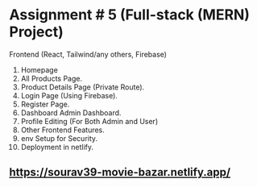 # Assignment # 5 (Full-stack (MERN) Project)
Frontend (React, Tailwind/any others, Firebase)
1. Homepage
2. All Products Page.
3. Product Details Page (Private Route).
4. Login Page (Using Firebase).
5. Register Page.
6. Dashboard Admin Dashboard.
7. Profile Editing (For Both Admin and User)
8. Other Frontend Features.
9. env Setup for Security.
10. Deployment in netlify.

## https://sourav39-movie-bazar.netlify.app/   
